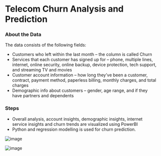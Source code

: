 # Telecom Churn Analysis and Prediction 


### About the Data 

The data consists of the following fields:
* Customers who left within the last month – the column is called Churn
* Services that each customer has signed up for – phone, multiple lines, internet, online security, online backup, device protection, tech support, and streaming TV and movies
* Customer account information – how long they’ve been a customer, contract, payment method, paperless billing, monthly charges, and total charges
* Demographic info about customers – gender, age range, and if they have partners and dependents 

### Steps 
* Overall analysis, account insights, demographic insights, internet service insights and churn trends are visualized using PowerBI 
* Python and regression modelling is used for churn prediction. 


![image](https://github.com/pooja614/PowerBI_Projects_/assets/69869583/4f6c4e44-5470-4b76-8e14-f3470bfd5150)

![image](https://github.com/pooja614/PowerBI_Projects_/assets/69869583/c5e5abd9-9463-4432-bfe6-67ab77215466)




